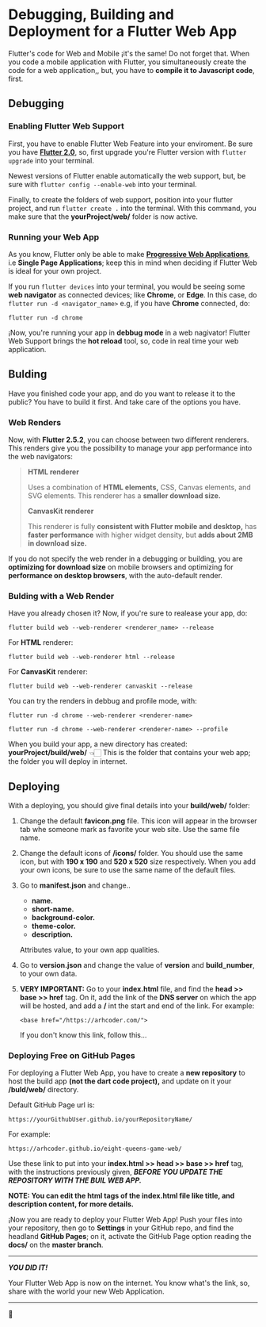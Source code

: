 # Debugging, Building and Deployment for a Flutter Web App
Flutter's code for Web and Mobile ¡it's the same! Do not forget that. When you code a mobile application with Flutter, you simultaneously create the code for a web application,, but, you have to **compile it to Javascript code**, first.

## Debugging

### Enabling Flutter Web Support
First, you have to enable Flutter Web Feature into your enviroment. Be sure you have [**Flutter 2.0**](https://flutter.dev/docs/development/tools/sdk/release-notes/release-notes-2.0.0), so, first upgrade you're Flutter version with `flutter upgrade` into your terminal.

Newest versions of Flutter enable automatically the web support, but, be sure with `flutter config --enable-web` into your terminal.

Finally, to create the folders of web support, position into your flutter project, and run `flutter create .` into the terminal. With this command, you make sure that the **yourProject/web/** folder is now active.

### Running your Web App
As you know, Flutter only be able to make [**Progressive Web Applications**](https://web.dev/progressive-web-apps/), i.e **Single Page Applications**; keep this in mind when deciding if Flutter Web is ideal for your own project.

If you run `flutter devices` into your terminal, you would be seeing some **web navigator** as connected devices; like **Chrome**, or **Edge**. In this case, do `flutter run -d <navigator_name>` e.g, if you have **Chrome** connected, do:

    flutter run -d chrome

¡Now, you're running your app in **debbug mode** in a web nagivator! Flutter Web Support brings the **hot reload** tool, so, code in real time your web application.

## Bulding
Have you finished code your app, and do you want to release it to the public? You have to build it first. And take care of the options you have.

### Web Renders
Now, with **Flutter 2.5.2**, you can choose between two different renderers. This renders give you the possibility to manage your app performance into the web navigators:

> **HTML renderer**
>
>Uses a combination of **HTML elements,** CSS, Canvas elements, and SVG elements. This renderer has a **smaller download size.**
>
> **CanvasKit renderer**
>
> This renderer is fully **consistent with Flutter mobile and desktop,** has **faster performance** with higher widget density, but **adds about 2MB in download size.**

If you do not specify the web render in a debugging or building, you are **optimizing for download size** on mobile browsers and optimizing for **performance on desktop browsers**, with the auto-default render.


### Bulding with a Web Render
Have you already chosen it? Now, if you're sure to realease your app, do:

    flutter build web --web-renderer <renderer_name> --release
For **HTML** renderer:

    flutter build web --web-renderer html --release
For **CanvasKit** renderer:

    flutter build web --web-renderer canvaskit --release

You can try the renders in debbug and profile mode, with:

    flutter run -d chrome --web-renderer <renderer-name>
    
    flutter run -d chrome --web-renderer <renderer-name> --profile

When you build your app, a new directory has created: **yourProject/build/web/** 👈🏻 This is the folder that contains your web app; the folder you will deploy in internet.

## Deploying

With a deploying, you should give final details into your **build/web/** folder:

 1. Change the default **favicon.png** file. This icon will appear in the browser tab whe someone mark as favorite your web site. Use the same file name.

 2. Change the default icons of **/icons/** folder. You should use the same icon, but with **190 x 190** and **520 x 520** size respectively. When you add your own icons, be sure to use the same name of the default files.

 3. Go to **manifest.json** and change..
	 - **name.**
	 - **short-name.**
	 - **background-color.**
	 - **theme-color.**
	 - **description.**

	Attributes value, to your own app qualities.
	
4. Go to **version.json** and change the value of **version** and **build_number**, to your own data.
5. **VERY IMPORTANT:** Go to your **index.html** file, and find the **head >> base >> href** tag. On it, add the link of the **DNS server** on which the app will be hosted, and add a **/** int the start and end of the link.
For example:

	`<base href="/https://arhcoder.com/">`

	If you don't know this link, follow this...

### Deploying Free on GitHub Pages
For deploying a Flutter Web App, you have to create a **new repository** to host the build app **(not the dart code project),** and update on it your **/buld/web/** directory.

Default GitHub Page url is:

    https://yourGithubUser.github.io/yourRepositoryName/
For example:

    https://arhcoder.github.io/eight-queens-game-web/

Use these link to put into your **index.html >> head >> base >> href** tag, with the instructions previously given, ***BEFORE YOU UPDATE THE REPOSITORY WITH THE BUIL WEB APP.***

**NOTE: You can edit the html tags of the index.html file like title,  and description content, for more details.**

¡Now you are ready to deploy your Flutter Web App!
Push your files into your repository, then go to **Settings** in your GitHub repo, and find the headland **GitHub Pages**; on it, activate the GitHub Page option reading the **docs/** on the **master branch**.
<hr>

***YOU DID IT!***

Your Flutter Web App is now on the internet. You know what's the link, so, share with the world your new Web Application.

<hr>
💙